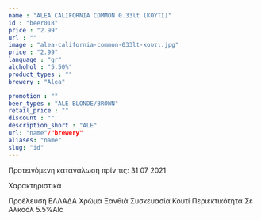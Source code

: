 ```yaml
---
name : "ALEA CALIFORNIA COMMON 0.33lt (ΚΟΥΤΙ)"
id : "beer018"
price : "2.99"
url : ""
image : "alea-california-common-033lt-κουτι.jpg"
price : "2.99"
language : "gr"
alchohol : "5.50%"
product_types : ""
brewery : "Alea"

promotion : ""
beer_types : "ALE BLONDE/BROWN"
retail_price : ""
discount : ""
description_short : "ALE"
url: "name"/"brewery"
aliases: "name"
slug: "id"
---
```


Προτεινόμενη κατανάλωση πρίν τις: 31 07 2021

Χαρακτηριστικά

Προέλευση
ΕΛΛΑΔΑ
Χρώμα
Ξανθιά
Συσκευασία
Κουτί
Περιεκτικότητα Σε Αλκοόλ
5.5%Alc